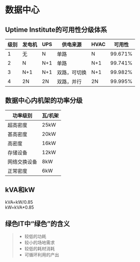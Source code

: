 # 数据中心
## Uptime Institute的可用性分级体系
| 级别 | 发电机 | UPS | 供电来源 | HVAC | 可用性 |
|----|-----|-----|------|------|-----|
| 1 | 无 | N | 单路 | N | 99.671% |
| 2 | N | N+1 | 单路 | N+1 | 99.741% |
| 3 | N+1 | N+1 | 双路，可切换 | N+1 | 99.982% |
| 4 | 2N | 2N | 双路，并行 | 2N | 99.995% |

## 数据中心内机架的功率分级
| 功率级别 | 瓦/机架 |
|------|------|
| 超高密度 | 25kW |
| 甚高密度 | 20kW |
| 高密度 | 16kW |
| 存储设备 | 12kW |
| 网络交换设备 | 8kW |
| 正常密度 | 6kW |

## kVA和kW
kVA=kW/0.85  
kW=kVA*0.85

## 绿色IT中“绿色”的含义
>* 较低的功耗
>* 较小的场地需求
>* 较低的耗材消耗
>* 可循环利用的产出